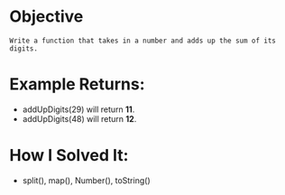 # Objective
    Write a function that takes in a number and adds up the sum of its digits.

# Example Returns:
* addUpDigits(29) will return **11**.
* addUpDigits(48) will return **12**.

# How I Solved It:
* split(), map(), Number(), toString()